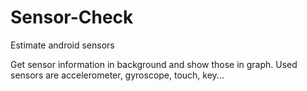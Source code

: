 # Sensor-Check
Estimate android sensors

Get sensor information in background and show those in graph.
Used sensors are accelerometer, gyroscope, touch, key...
